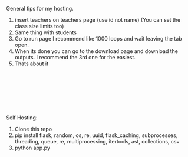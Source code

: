 General tips for my hosting.
1. insert teachers on teachers page (use id not name) (You can set the class size limits too)
2. Same thing with students
3. Go to run page I recommend like 1000 loops and wait leaving the tab open.
4. When its done you can go to the download page and download the outputs. I recommend the 3rd one for the easiest.
5. Thats about it


<br>
<br>
<br>
<br>
<br>
<br>




Self Hosting:
1. Clone this repo
2. pip install flask, random, os, re, uuid, flask_caching, subprocesses, threading, queue, re, multiprocessing, itertools, ast, collections, csv
3. python app.py
